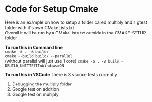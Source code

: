 <h1>Code for Setup Cmake</h1>
Here is an example on how to setup a folder called multiply and a gtest folder with it's own CMakeLists.txt <br>
Overall it will be run by a CMakeLists.txt outside in the CMAKE-SETUP folder<br>


**To run this in Command line** <br>
`cmake -S . -B build/` <br>
`cmake --build build/ --parallel` <br> (without parallel will just use 1 core)
`cmake -S . -B build -DBUILD_UNITTESTInWindows=ON` <br>

**To run this in VSCode**
There is 3 vscode tests currently
1. Debugging the multiply folder
2. Google test on addition
3. Google test on multiply
